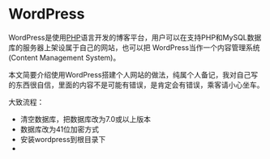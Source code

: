 # WordPress

WordPress是使用[PHP](https://baike.baidu.com/item/PHP/9337)语言开发的博客平台，用户可以在支持PHP和MySQL数据库的服务器上架设属于自己的网站，也可以把 WordPress当作一个内容管理系统\(Content Management System\)。

本文简要介绍使用WordPress搭建个人网站的做法，纯属个人备记，我对自己写的东西很自信，里面的内容不是可能有错误，是肯定会有错误，乘客请小心坐车。

大致流程：

* 清空数据库，把数据库改为7.0或以上版本
* 数据库改为41位加密方式
* 安装wordpress到根目录下
* 


